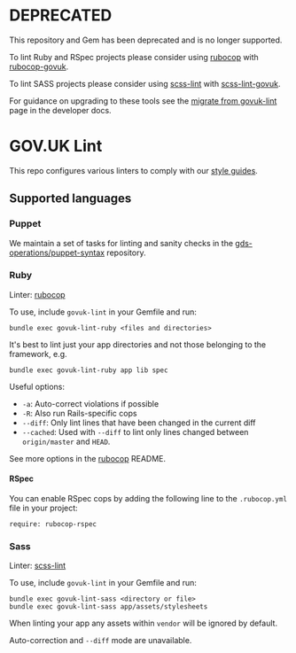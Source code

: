 # DEPRECATED

This repository and Gem has been deprecated and is no longer supported.

To lint Ruby and RSpec projects please consider using [rubocop][rubocop] with [rubocop-govuk][rubocop-govuk].

To lint SASS projects please consider using [scss-lint][scss-lint] with [scss-lint-govuk][scss-lint-govuk].

For guidance on upgrading to these tools see the [migrate from govuk-lint][migrate-guide] page in the developer docs.

# GOV.UK Lint

This repo configures various linters to comply with our [style guides][guides].

## Supported languages

### Puppet

We maintain a set of tasks for linting and sanity checks in the
[gds-operations/puppet-syntax](https://github.com/gds-operations/puppet-syntax)
repository.

### Ruby

Linter: [rubocop][rubocop]

To use, include `govuk-lint` in your Gemfile and run:
```
bundle exec govuk-lint-ruby <files and directories>
```

It's best to lint just your app directories and not those belonging to the
framework, e.g.

```
bundle exec govuk-lint-ruby app lib spec
```

Useful options:

- `-a`: Auto-correct violations if possible
- `-R`: Also run Rails-specific cops
- `--diff`: Only lint lines that have been changed in the current diff
- `--cached`: Used with `--diff` to lint only lines changed between
`origin/master` and `HEAD`.

See more options in the [rubocop][rubocop] README.

#### RSpec

You can enable RSpec cops by adding the following line to the `.rubocop.yml` file in your project:

```
require: rubocop-rspec
```

### Sass

Linter: [scss-lint](https://github.com/brigade/scss-lint)

To use, include `govuk-lint` in your Gemfile and run:
```
bundle exec govuk-lint-sass <directory or file>
bundle exec govuk-lint-sass app/assets/stylesheets
```

When linting your app any assets within `vendor` will be ignored by
default.

Auto-correction and `--diff` mode are unavailable.

[guides]: https://github.com/alphagov/styleguides
[migrate-guide]: https://docs.publishing.service.gov.uk/manual/migrate-from-govuk-lint.html
[rubocop]: https://github.com/bbatsov/rubocop
[rubocop-govuk]: https://github.com/alphagov/rubocop-govuk
[scss-lint]: https://github.com/sds/scss-lint
[scss-lint-govuk]: https://github.com/alphagov/scss-lint-govuk
